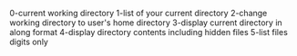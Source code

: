 0-current working directory
1-list of your current directory
2-change working directory to user's home directory
3-display current directory in along format
4-display directory contents including hidden files
5-list files digits only
